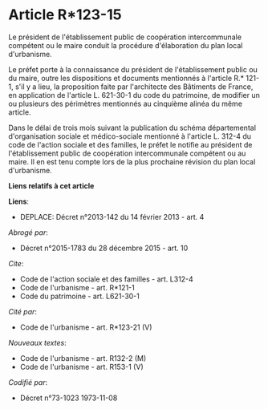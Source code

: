 # Article R*123-15

Le président de l'établissement public de coopération intercommunale compétent ou le maire conduit la procédure d'élaboration
du plan local d'urbanisme. 

Le préfet porte à la connaissance du président de l'établissement public ou du maire, outre les dispositions et documents
mentionnés à l'article R.* 121-1, s'il y a lieu, la proposition faite par l'architecte des Bâtiments de France, en
application de l'article L. 621-30-1 du code du patrimoine, de modifier un ou plusieurs des périmètres mentionnés au
cinquième alinéa du même article. 

Dans le délai de trois mois suivant la publication du schéma départemental d'organisation sociale et médico-sociale mentionné
à l'article L. 312-4 du code de l'action sociale et des familles, le préfet le notifie au président de l'établissement public
de coopération intercommunale compétent ou au maire. Il en est tenu compte lors de la plus prochaine révision du plan local
d'urbanisme.

**Liens relatifs à cet article**

**Liens**:

  - DEPLACE: Décret n°2013-142 du 14 février 2013 - art. 4

_Abrogé par_:

  - Décret n°2015-1783 du 28 décembre 2015 - art. 10

_Cite_:

  - Code de l'action sociale et des familles - art. L312-4
  - Code de l'urbanisme - art. R*121-1
  - Code du patrimoine - art. L621-30-1

_Cité par_:

  - Code de l'urbanisme - art. R*123-21 (V)

_Nouveaux textes_:

  - Code de l'urbanisme - art. R132-2 (M)
  - Code de l'urbanisme - art. R153-1 (V)

_Codifié par_:

  - Décret n°73-1023 1973-11-08
